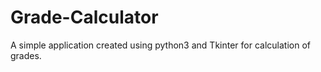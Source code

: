 # Grade-Calculator
A simple application created using python3 and Tkinter for calculation of grades.
